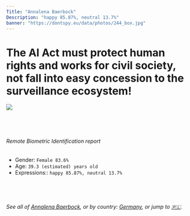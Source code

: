 ```yaml
---
Title: "Annalena Baerbock"
Description: "happy 85.87%, neutral 13.7%"
banner: "https://dontspy.eu/data/photos/244_box.jpg"
---
```


# The AI Act must protect human rights and works for civil society, not fall into easy concession to the surveillance ecosystem!

<link rel="stylesheet" type="text/css" href="/css/blog.css" />

<div class="is-fake" hidden>

_This is a **fake picture**_, we collect these anyway [because the AI Act](why-deepfake) negotiation moves in a way that would create more mess in our lives! for a longer explanation, read [The Dual Threat: How Losing the Biometric Battle Fuels Deepfake Proliferation](/blog/the-dual-threat-how-losing-the-biometric-battle-fuels-deepfake-proliferation/)

</div>

<!-- <img src="https://dontspy.eu/data/photos/54_box.jpg" /> -->
<img src="https://dontspy.eu/data/photos/244_box.jpg" />

## <br>

###### Remote Biometric Identification report

* <span class="label">Gender:</span> `Female 83.6%`
* <span class="label">Age:</span> `39.3 (estimated) years old`
* <span class="label">Expressions::</span> `happy 85.87%, neutral 13.7%`

## <br>

###### See all of [Annalena Baerbock](/policymaker#Annalena%20Baerbock), or by country: [Germany](/country#Germany), or jump to [🇵🇱](/x/154).

## <br>